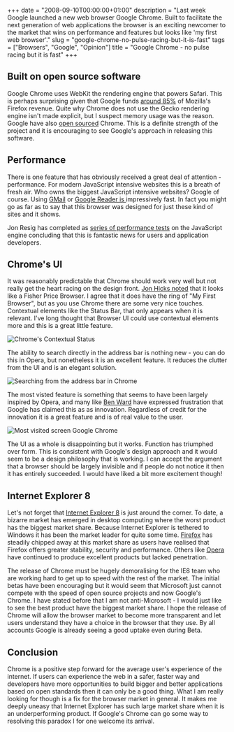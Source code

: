 +++
date = "2008-09-10T00:00:00+01:00"
description = "Last week Google launched a new web browser Google Chrome. Built to facilitate the next generation of web applications the browser is an exciting newcomer to the market that wins on performance and features but looks like 'my first web browser'."
slug = "google-chrome-no-pulse-racing-but-it-is-fast"
tags = ["Browsers", "Google", "Opinion"]
title = "Google Chrome - no pulse racing but it is fast"
+++

## Built on open source software

Google Chrome uses WebKit the rendering engine that powers Safari. This is
perhaps surprising given that Google funds [around 85%][1] of Mozilla's Firefox
revenue. Quite why Chrome does not use the Gecko rendering engine isn't made
explicit, but I suspect memory usage was the reason. Google have also [open
sourced][2] Chrome. This is a definite strength of the project and it is
encouraging to see Google's approach in releasing this software.

## Performance

There is one feature that has obviously received a great deal of attention -
performance. For modern JavaScript intensive websites this is a breath of fresh
air. Who owns the biggest JavaScript intensive websites? Google of course. Using
[GMail][3] or [Google Reader is ][4] impressively fast. In fact you might go as
far as to say that this browser was designed for just these kind of sites and it
shows.

Jon Resig has completed as [series of performance tests][5] on the JavaScript
engine concluding that this is fantastic news for users and application
developers.

## Chrome's UI

It was reasonably predictable that Chrome should work very well but not really
get the heart racing on the design front. [Jon Hicks noted][6] that it looks
like a Fisher Price Browser. I agree that it does have the ring of "My First
Browser", but as you use Chrome there are some very nice touches. Contextual
elements like the Status Bar, that only appears when it is relevant. I've long
thought that Browser UI could use contextual elements more and this is a great
little feature.

![Chrome's Contextual Status][7]

The ability to search directly in the address bar is nothing new - you can do
this in Opera, but nonetheless it is an excellent feature. It reduces the
clutter from the UI and is an elegant solution.

![Searching from the address bar in Chrome][8]

The most visted feature is something that seems to have been largely inspired by
Opera, and many like [Ben Ward][9] have expressed frustration that Google has
claimed this as as innovation. Regardless of credit for the innovation it is a
great feature and is of real value to the user.

![Most visited screen Google Chrome][10]

The UI as a whole is disappointing but it works. Function has triumphed over
form. This is consistent with Google's design approach and it would seem to be a
design philosophy that is working. I can accept the argument that a browser
should be largely invisible and if people do not notice it then it has entirely
succeeded. I would have liked a bit more excitement though!

## Internet Explorer 8

Let's not forget that [Internet Explorer 8][11] is just around the corner. To
date, a bizarre market has emerged in desktop computing where the worst product
has the biggest market share. Because Internet Explorer is tethered to Windows
it has been the market leader for quite some time. [Firefox][12] has steadily
chipped away at this market share as users have realised that Firefox offers
greater stability, security and performance. Others like [Opera][13] have
continued to produce excellent products but lacked penetration.

The release of Chrome must be hugely demoralising for the IE8 team who are
working hard to get up to speed with the rest of the market. The initial betas
have been encouraging but it would seem that Microsoft just cannot compete with
the speed of open source projects and now Google's Chrome. I have stated before
that I am not anti-Microsoft - I would just like to see the best product have
the biggest market share. I hope the release of Chrome will allow the browser
market to become more transparent and let users understand they have a choice in
the browser that they use. By all accounts Google is already seeing a good
uptake even during Beta.

## Conclusion

Chrome is a positive step forward for the average user's experience of the
internet. If users can experience the web in a safer, faster way and developers
have more opportunities to build bigger and better applications based on open
standards then it can only be a good thing. What I am really looking for though
is a fix for the browser market in general. It makes me deeply uneasy that
Internet Explorer has such large market share when it is an underperforming
product. If Google's Chrome can go some way to resolving this paradox I for one
welcome its arrival.

[1]:
  http://www.theregister.co.uk/2007/10/25/mozilla_releases_2006_financial_statement/
[2]: http://code.google.com/chromium/
[3]: http://mail.google.com/
[4]: http://www.google.com/reader
[5]: http://ejohn.org/blog/javascript-performance-rundown/
[6]: http://www.hicksdesign.co.uk/journal/initial-thoughts-on-google-chrome
[7]: /images/articles/contextual.jpg
[8]: /images/articles/fisher-price.jpg
[9]: http://ben-ward.co.uk/
[10]: /images/articles/most_visited.jpg
[11]: http://www.microsoft.com/windows/internet-explorer/beta/default.aspx
[12]: http://www.mozilla.com/firefox
[13]: http://www.opera.com/
